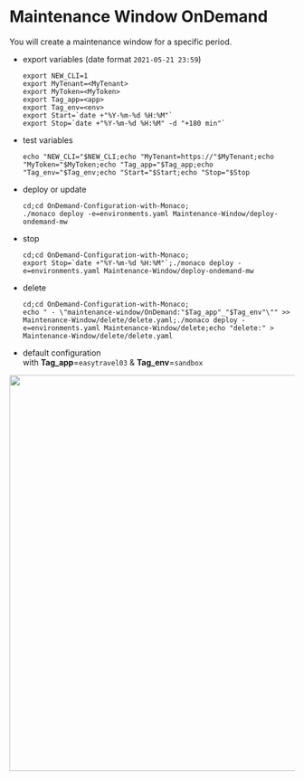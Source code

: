 # Maintenance Window OnDemand

You will create a maintenance window for a specific period.
 
- export variables (date format `2021-05-21 23:59`)

      export NEW_CLI=1
      export MyTenant=<MyTenant>
      export MyToken=<MyToken>
      export Tag_app=<app>
      export Tag_env=<env>
      export Start=`date +"%Y-%m-%d %H:%M"`
      export Stop=`date +"%Y-%m-%d %H:%M" -d "+180 min"`
      
- test variables

      echo "NEW_CLI="$NEW_CLI;echo "MyTenant=https://"$MyTenant;echo "MyToken="$MyToken;echo "Tag_app="$Tag_app;echo "Tag_env="$Tag_env;echo "Start="$Start;echo "Stop="$Stop
     
- deploy or update

      cd;cd OnDemand-Configuration-with-Monaco;
      ./monaco deploy -e=environments.yaml Maintenance-Window/deploy-ondemand-mw
      
- stop

      cd;cd OnDemand-Configuration-with-Monaco;
      export Stop=`date +"%Y-%m-%d %H:%M"`;./monaco deploy -e=environments.yaml Maintenance-Window/deploy-ondemand-mw


- delete

      cd;cd OnDemand-Configuration-with-Monaco;
      echo " - \"maintenance-window/OnDemand:"$Tag_app"_"$Tag_env"\"" >> Maintenance-Window/delete/delete.yaml;./monaco deploy -e=environments.yaml Maintenance-Window/delete;echo "delete:" > Maintenance-Window/delete/delete.yaml


- default configuration  
with **Tag_app**=`easytravel03`  &    **Tag_env**=`sandbox`  
 <img src="https://user-images.githubusercontent.com/40337213/118972761-32396f80-b971-11eb-87da-7f410c36830b.png" width="600" height="700">



